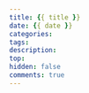```yaml
---
title: {{ title }}
date: {{ date }}
categories: 
tags:
description:
top:
hidden: false
comments: true
---
```

